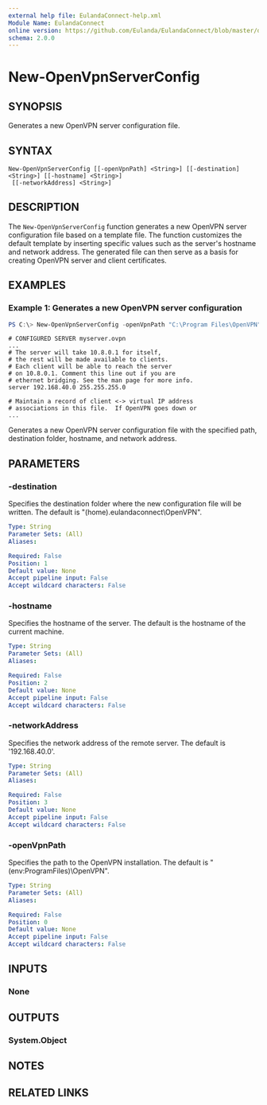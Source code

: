 ```yaml
---
external help file: EulandaConnect-help.xml
Module Name: EulandaConnect
online version: https://github.com/Eulanda/EulandaConnect/blob/master/docs/New-OpenVpnServerConfig.md
schema: 2.0.0
---
```


# New-OpenVpnServerConfig

## SYNOPSIS
Generates a new OpenVPN server configuration file.

## SYNTAX

```
New-OpenVpnServerConfig [[-openVpnPath] <String>] [[-destination] <String>] [[-hostname] <String>]
 [[-networkAddress] <String>]
```

## DESCRIPTION
The `New-OpenVpnServerConfig` function generates a new OpenVPN server configuration file based on a template file. The function customizes the default template by inserting specific values such as the server's hostname and network address. The generated file can then serve as a basis for creating OpenVPN server and client certificates.

## EXAMPLES

### Example 1: Generates a new OpenVPN server configuration
```powershell
PS C:\> New-OpenVpnServerConfig -openVpnPath "C:\Program Files\OpenVPN" -destination "$home\.eulandaconnect\OpenVPN" -hostname "myserver" -networkAddress '192.168.40.0'
```

```
# CONFIGURED SERVER myserver.ovpn
...
# The server will take 10.8.0.1 for itself,
# the rest will be made available to clients.
# Each client will be able to reach the server
# on 10.8.0.1. Comment this line out if you are
# ethernet bridging. See the man page for more info.
server 192.168.40.0 255.255.255.0

# Maintain a record of client <-> virtual IP address
# associations in this file.  If OpenVPN goes down or
...
```

Generates a new OpenVPN server configuration file with the specified path, destination folder, hostname, and network address.

## PARAMETERS

### -destination
Specifies the destination folder where the new configuration file will be written. The default is "$($home)\.eulandaconnect\OpenVPN".

```yaml
Type: String
Parameter Sets: (All)
Aliases:

Required: False
Position: 1
Default value: None
Accept pipeline input: False
Accept wildcard characters: False
```

### -hostname
Specifies the hostname of the server. The default is the hostname of the current machine.

```yaml
Type: String
Parameter Sets: (All)
Aliases:

Required: False
Position: 2
Default value: None
Accept pipeline input: False
Accept wildcard characters: False
```

### -networkAddress
Specifies the network address of the remote server. The default is '192.168.40.0'.

```yaml
Type: String
Parameter Sets: (All)
Aliases:

Required: False
Position: 3
Default value: None
Accept pipeline input: False
Accept wildcard characters: False
```

### -openVpnPath
Specifies the path to the OpenVPN installation. The default is "$($env:ProgramFiles)\OpenVPN".

```yaml
Type: String
Parameter Sets: (All)
Aliases:

Required: False
Position: 0
Default value: None
Accept pipeline input: False
Accept wildcard characters: False
```

## INPUTS

### None

## OUTPUTS

### System.Object
## NOTES

## RELATED LINKS
